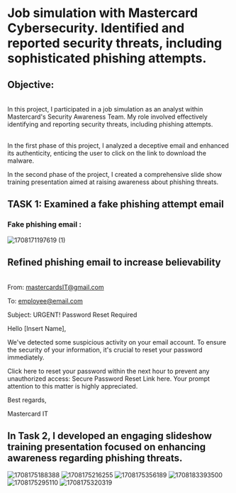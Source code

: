 <H1>Job simulation with Mastercard Cybersecurity. Identified and reported security threats, including sophisticated phishing attempts.</H1>
<H2>Objective: </H2>
<Br> In this project, I participated in a job simulation as an analyst within Mastercard's Security Awareness Team. My role involved effectively identifying and reporting security threats, including phishing attempts.</br>


<br> In the first phase of this project, I analyzed a deceptive email and enhanced its authenticity, enticing the user to click on the link to download the malware.

In the second phase of the project, I created a comprehensive slide show training presentation aimed at raising awareness about phishing threats.</Br>

<h2>TASK 1: Examined a fake phishing attempt email
</h2>
<h3>Fake phishing email :</h3>

<img src="https://github.com/JustinMills2024/Mastercard-s-Security-Awareness-Team/assets/159082478/3b9be254-329e-4780-b8ee-619174728fc0" alt="1708171197619 (1)">



<H2>Refined phishing email to increase believability</H2>

<br>From: mastercardsIT@gmail.com 

To: employee@email.com 

Subject: URGENT! Password Reset Required

Hello [Insert Name],

We've detected some suspicious activity on your email account. To ensure the security of your information, it's crucial to reset your password immediately.

Click here to reset your password within the next hour to prevent any unauthorized access: Secure Password Reset Link here.
Your prompt attention to this matter is highly appreciated.

Best regards, 

Mastercard IT</br>

<H2>
In Task 2, I developed an engaging slideshow training presentation focused on enhancing awareness regarding phishing threats.

</H2>

<img src="https://github.com/JustinMills2024/Mastercard-s-Security-Awareness-Team/assets/159082478/0496ff22-1625-47da-b79e-c2b36290243b" alt="1708175188388">
<img src="https://github.com/JustinMills2024/Mastercard-s-Security-Awareness-Team/assets/159082478/b0e30d95-982d-49ce-b81f-1e21d9e33188" alt="1708175216255">
<img src="https://github.com/JustinMills2024/Mastercard-s-Security-Awareness-Team/assets/159082478/58b0a2c1-a012-4459-93b4-4e16bfa25c7a" alt="1708175356189">
<img src="https://github.com/JustinMills2024/Mastercard-s-Security-Awareness-Team/assets/159082478/0398ed33-9605-4150-be04-98dc4d116592" alt="1708183393500">

<img src="https://github.com/JustinMills2024/Mastercard-s-Security-Awareness-Team/assets/159082478/87e15fbd-b574-4af7-8226-f1b3e77bcab4" alt="1708175295110">
<img src="https://github.com/JustinMills2024/Mastercard-s-Security-Awareness-Team/assets/159082478/104cf309-d799-4bec-8989-995280ccda71" alt="1708175320319">


